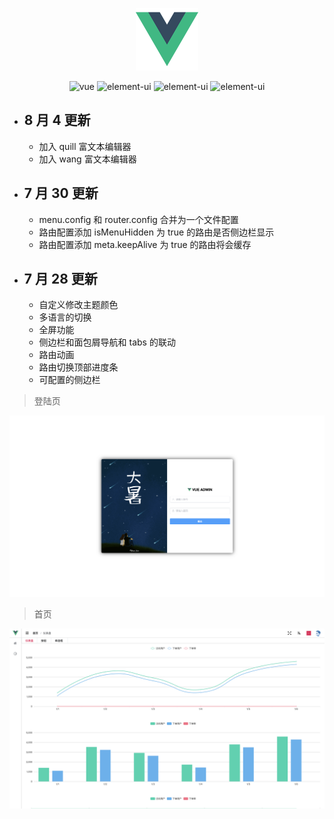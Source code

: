 <p align="center">
  <img width="100" src="./src/assets/logo.png">
</p>

<p align="center">
    <img src="https://img.shields.io/badge/vue-2.6.10-brightgreen.svg" alt="vue">
    <img src="https://img.shields.io/badge/element--ui-2.10.1-brightgreen.svg" alt="element-ui">
    <img src="https://img.shields.io/badge/vue--cli-3.0-brightgreen.svg" alt="element-ui">
    <img src="https://img.shields.io/badge/vue--i18n-8.12.0-brightgreen.svg" alt="element-ui">
</p>

- ## 8 月 4 更新

  - 加入 quill 富文本编辑器
  - 加入 wang 富文本编辑器

- ## 7 月 30 更新

  - menu.config 和 router.config 合并为一个文件配置
  - 路由配置添加 isMenuHidden 为 true 的路由是否侧边栏显示
  - 路由配置添加 meta.keepAlive 为 true 的路由将会缓存

- ## 7 月 28 更新

  - 自定义修改主题颜色
  - 多语言的切换
  - 全屏功能
  - 侧边栏和面包屑导航和 tabs 的联动
  - 路由动画
  - 路由切换顶部进度条
  - 可配置的侧边栏

> 登陆页

![登陆页](src/assets/readme/WX20190728-105113@2x.png)

> 首页

![首页](src/assets/readme/WX20190730-232935@2x.png)
